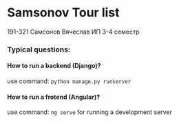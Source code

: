# Samsonov Tour list
191-321 Самсонов Вячеслав ИП 3-4 семестр

### Typical questions:
#### How to run a backend (Django)?
use command: `python manage.py runserver`

#### How to run a frotend (Angular)?
use command: `ng serve` for running a development server